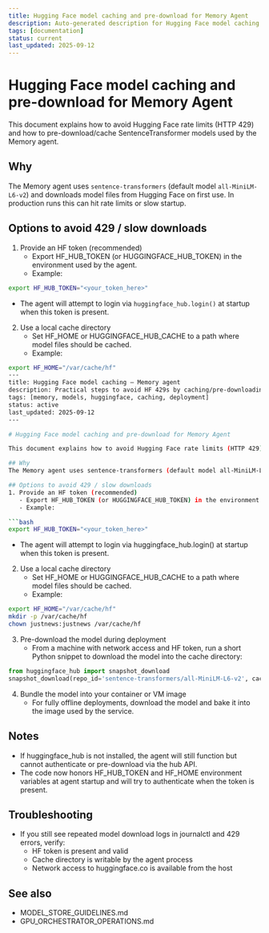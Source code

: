 ```yaml
---
title: Hugging Face model caching and pre-download for Memory Agent
description: Auto-generated description for Hugging Face model caching and pre-download for Memory Agent
tags: [documentation]
status: current
last_updated: 2025-09-12
---
```


# Hugging Face model caching and pre-download for Memory Agent

This document explains how to avoid Hugging Face rate limits (HTTP 429) and how to pre-download/cache SentenceTransformer models used by the Memory agent.

Why
---
The Memory agent uses `sentence-transformers` (default model `all-MiniLM-L6-v2`) and downloads model files from Hugging Face on first use. In production runs this can hit rate limits or slow startup.

Options to avoid 429 / slow downloads
------------------------------------
1. Provide an HF token (recommended)
   - Export HF_HUB_TOKEN (or HUGGINGFACE_HUB_TOKEN) in the environment used by the agent.
   - Example:

```bash
export HF_HUB_TOKEN="<your_token_here>"
```

   - The agent will attempt to login via `huggingface_hub.login()` at startup when this token is present.

2. Use a local cache directory
   - Set HF_HOME or HUGGINGFACE_HUB_CACHE to a path where model files should be cached.
   - Example:

```bash
export HF_HOME="/var/cache/hf"
---
title: Hugging Face model caching — Memory agent
description: Practical steps to avoid HF 429s by caching/pre-downloading SentenceTransformer models and authenticating with tokens.
tags: [memory, models, huggingface, caching, deployment]
status: active
last_updated: 2025-09-12
---

# Hugging Face model caching and pre-download for Memory Agent

This document explains how to avoid Hugging Face rate limits (HTTP 429) and how to pre-download/cache SentenceTransformer models used by the Memory agent.

## Why
The Memory agent uses sentence-transformers (default model all-MiniLM-L6-v2) and downloads model files from Hugging Face on first use. In production runs this can hit rate limits or slow startup.

## Options to avoid 429 / slow downloads
1. Provide an HF token (recommended)
   - Export HF_HUB_TOKEN (or HUGGINGFACE_HUB_TOKEN) in the environment used by the agent.
   - Example:

```bash
export HF_HUB_TOKEN="<your_token_here>"
```

   - The agent will attempt to login via huggingface_hub.login() at startup when this token is present.

2. Use a local cache directory
   - Set HF_HOME or HUGGINGFACE_HUB_CACHE to a path where model files should be cached.
   - Example:

```bash
export HF_HOME="/var/cache/hf"
mkdir -p /var/cache/hf
chown justnews:justnews /var/cache/hf
```

3. Pre-download the model during deployment
   - From a machine with network access and HF token, run a short Python snippet to download the model into the cache directory:

```python
from huggingface_hub import snapshot_download
snapshot_download(repo_id='sentence-transformers/all-MiniLM-L6-v2', cache_dir='/var/cache/hf')
```

4. Bundle the model into your container or VM image
   - For fully offline deployments, download the model and bake it into the image used by the service.

## Notes
- If huggingface_hub is not installed, the agent will still function but cannot authenticate or pre-download via the hub API.
- The code now honors HF_HUB_TOKEN and HF_HOME environment variables at agent startup and will try to authenticate when the token is present.

## Troubleshooting
- If you still see repeated model download logs in journalctl and 429 errors, verify:
  - HF token is present and valid
  - Cache directory is writable by the agent process
  - Network access to huggingface.co is available from the host

## See also

- MODEL_STORE_GUIDELINES.md
- GPU_ORCHESTRATOR_OPERATIONS.md

